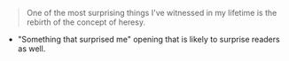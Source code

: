> One of the most surprising things I've witnessed in my lifetime is the rebirth of the concept of heresy.
- "Something that surprised me" opening that is likely to surprise readers as well.

